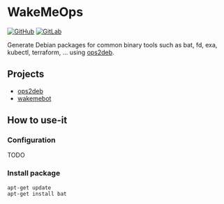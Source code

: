 # WakeMeOps

[![GitHub](https://img.shields.io/badge/GitHub-100000?style=for-the-badge&logo=github&logoColor=white)](https://github.com/upciti/wakemeops)
[![GitLab](https://img.shields.io/badge/GitLab-330F63?style=for-the-badge&logo=gitlab&logoColor=white)](https://gitlab.com/upciti/wakemeops)

Generate Debian packages for common binary tools such as bat, fd, exa, kubectl, terraform, ...
using [ops2deb](https://github.com/upciti/ops2deb).

## Projects

- [ops2deb](https://github.com/upciti/ops2deb)
- [wakemebot](https://github.com/upciti/wakemebot)

## How to use-it

### Configuration

TODO

### Install package

```console
apt-get update
apt-get install bat
```
